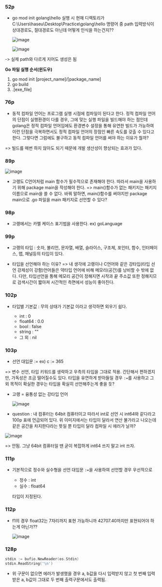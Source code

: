 ### 52p

- go mod init golang\hello 실행 시
현재 디렉토리가 C:\Users\haseu\Desktop\Practice\golang\hello 명령어 중 path 입력방식이 상대경로도, 절대경로도 아닌데 어떻게 인식을 하는건지??

    ![image](https://github.com/haseungyeon/study/assets/59682268/31197275-1e3b-4468-9519-cc87036828b9)

    ![image](https://github.com/haseungyeon/study/assets/59682268/35e532a7-752c-458a-83ee-1ed4e7e85935)

-> 실제 path와 다르게 지어도 생성은 됨

**Go 파일 실행 순서(윈도우)**

1. go mod init [project_name]/[package_name]
2. go build
3. .\[exe_file]

### 76p

- 동적 컴파일 언어는 프로그램 실행 시점에 컴파일이 된다고 한다.
정적 컴파일 언어의 단점이 실행환경이 다를 경우, 그에 맞는 실행 파일을 빌드해야 하는 점인데
golang은 정적 컴파일 언어임에도 환경변수 설정을 통해 유연한 빌드가 가능하여 이런 단점을 극복하면서도 정적 컴파일 언어의 장점인 빠른 속도를 갖출 수 있다고 한다.
그렇다면 그럼에도 불구하고 동적 컴파일 언어를 써야 하는 이유가 뭘까?

=> 빌드를 매번 하지 않아도 되기 때문에 개발 생산성이 향상되는 효과가 있다.

### 89p

![image](https://github.com/haseungyeon/study/assets/59682268/7f4daf12-4f2f-466b-ba6d-83e2a1e4d759)

- 고랭도 C언어처럼 main 함수가 필수적으로 존재해야 한다. 따라서 main을 사용하기 위해 package main을 작성해야 한다.
=> main()함수가 없는 패키지는 패키지 이름으로 main을 쓸 수 없다. 바꿔 말하면, main()함수를 써야지만 package main으로 .go 파일을 main 패키지로 선언할 수 있다?

### 98p

- 고랭에서는 카멜 케이스 표기법을 사용한다. ex) goLanguage

### 99p

- 고랭의 타입 : 숫자, 불리언, 문자열, 배열, 슬라이스, 구조체, 포인터, 함수, 인터페이스, 맵, 채널등의 타입이 있다.

- 타입을 선언해야 하는 이유? => 내 생각에 고랭이나 C언어와 같은 강타입(타입 선언 강제성이 강함)언어들은 약타입 언어에 비해 메모리(공간)를 낭비할 수 밖에 없다. 다만, 타입선언을 통해 메모리 공간이 정해지면 시작과 끝 주소값 또한 정해지므로 검색시간이 짧아져 시간적인 측면에서 성능이 좋아진다.

### 102p

- 타입별 기본값 : 무의 상태가 기본값 이라고 생각하면 외우기 쉽다.
 
    - int : 0
    - float64 : 0.0
    - bool : false
    - string : ""
    - 그 외 : nil

### 103p

- 선언 대입문 := ex) c := 365

=> 변수 선언, 타입 키워드를 생략하고 우측의 타입을 그대로 적용. 간단해서 편하겠지만, 가독성은 조금 떨어질수도 있다. 타입을 유연하게 받아들일 경우 `:=`를 사용하고 그 외 목적이 확실한 경우는 타입을 확실히 선언해주는게 좋을 듯?

- 고랭 = 융통성 없는 강타입 언어

    ![image](https://github.com/haseungyeon/study/assets/59682268/2e3cee83-221d-4ee5-bb7a-91836fdf39c8)

- question : 내 컴퓨터는 64bit 컴퓨터이고 따라서 int로 선언 시 int64와 같다라고 100p 표에 언급되어 있다. 위 이미지에서는 타입이 달라서 연산 불가라고 나오는데 같은 공간을 차지한다라는 뜻일 뿐 타입이 달라 컴파일 시 에러가 날까?

![image](https://github.com/haseungyeon/study/assets/59682268/d695e9e1-4afe-4820-8dcf-aaacf7605396)

=> 안됨. 그냥 64bit 컴퓨터일 땐 굳이 복잡하게 int64 쓰지 말고 int 쓰자.

### 111p

- 기본적으로 정수와 실수형을 선언 대입문 `:=`을 사용하여 선언할 경우 우선적으로

    - 정수 : int
    - 실수 : float64

    타입이 지정된다.

### 112p

- f1의 경우 float32는 7자리까지 표현 가능하니까 42707.40까지만 표현되어야 하는게 아닌가??

    ![image](https://github.com/haseungyeon/study/assets/59682268/edafbe9e-4d3d-4c75-932f-1d12c9505ded)


### 128p

```go
stdin := bufio.NewReader(os.Stdin)
stdin.ReadString('\n')
```
- 위 구문이 없으면 에러가 발생했을 경우 a, b값을 다시 입력받지 않고 첫 번째 입력받은 a, b값이 그대로 두 번째 출력구문에서도 출력됨.
